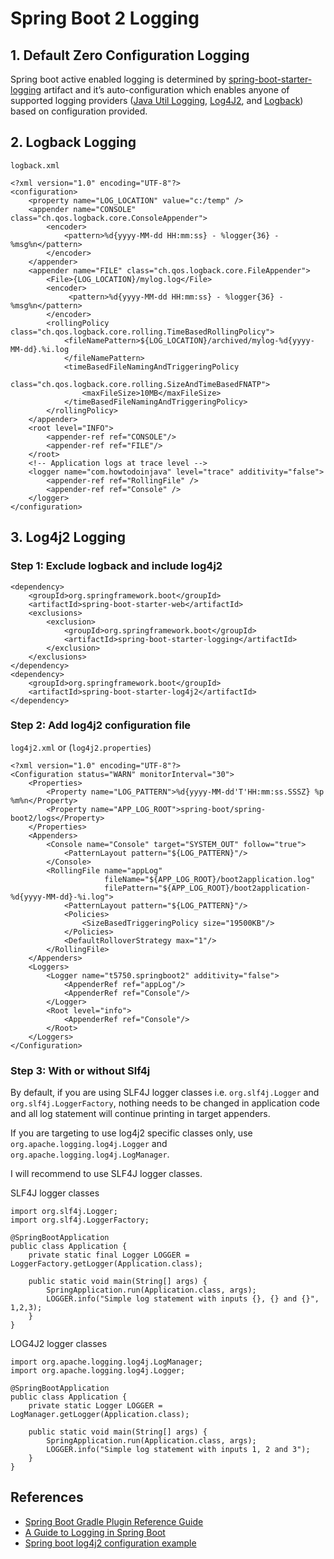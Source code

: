 # Spring Boot 2 Logging

## 1. Default Zero Configuration Logging
Spring boot active enabled logging is determined by [spring-boot-starter-logging](https://github.com/spring-projects/spring-boot/blob/master/spring-boot-project/spring-boot-starters/spring-boot-starter-logging/pom.xml) artifact and it’s auto-configuration which enables anyone of supported logging providers ([Java Util Logging](https://docs.oracle.com/javase/8/docs/api//java/util/logging/package-summary.html), [Log4J2](https://logging.apache.org/log4j/2.x/), and [Logback](https://logback.qos.ch/)) based on configuration provided.

## 2. Logback Logging
`logback.xml`
```
<?xml version="1.0" encoding="UTF-8"?>
<configuration>
    <property name="LOG_LOCATION" value="c:/temp" />
    <appender name="CONSOLE" class="ch.qos.logback.core.ConsoleAppender">
        <encoder>
            <pattern>%d{yyyy-MM-dd HH:mm:ss} - %logger{36} - %msg%n</pattern>
        </encoder>
    </appender>
    <appender name="FILE" class="ch.qos.logback.core.FileAppender">
        <File>{LOG_LOCATION}/mylog.log</File>
        <encoder>
             <pattern>%d{yyyy-MM-dd HH:mm:ss} - %logger{36} - %msg%n</pattern>
        </encoder>
        <rollingPolicy class="ch.qos.logback.core.rolling.TimeBasedRollingPolicy">
            <fileNamePattern>${LOG_LOCATION}/archived/mylog-%d{yyyy-MM-dd}.%i.log
            </fileNamePattern>
            <timeBasedFileNamingAndTriggeringPolicy
                class="ch.qos.logback.core.rolling.SizeAndTimeBasedFNATP">
                <maxFileSize>10MB</maxFileSize>
            </timeBasedFileNamingAndTriggeringPolicy>
        </rollingPolicy>
    </appender>
    <root level="INFO">
        <appender-ref ref="CONSOLE"/>
        <appender-ref ref="FILE"/>
    </root>
    <!-- Application logs at trace level -->
    <logger name="com.howtodoinjava" level="trace" additivity="false">
        <appender-ref ref="RollingFile" />
        <appender-ref ref="Console" />
    </logger>
</configuration>
```

## 3. Log4j2 Logging
### Step 1: Exclude logback and include log4j2
```
<dependency>
    <groupId>org.springframework.boot</groupId>
    <artifactId>spring-boot-starter-web</artifactId>
    <exclusions>
        <exclusion>
            <groupId>org.springframework.boot</groupId>
            <artifactId>spring-boot-starter-logging</artifactId>
        </exclusion>
    </exclusions>
</dependency>
<dependency>
    <groupId>org.springframework.boot</groupId>
    <artifactId>spring-boot-starter-log4j2</artifactId>
</dependency>
```

### Step 2: Add log4j2 configuration file
`log4j2.xml` or (`log4j2.properties`)
```
<?xml version="1.0" encoding="UTF-8"?>
<Configuration status="WARN" monitorInterval="30">
	<Properties>
		<Property name="LOG_PATTERN">%d{yyyy-MM-dd'T'HH:mm:ss.SSSZ} %p %m%n</Property>
		<Property name="APP_LOG_ROOT">spring-boot/spring-boot2/logs</Property>
	</Properties>
	<Appenders>
		<Console name="Console" target="SYSTEM_OUT" follow="true">
			<PatternLayout pattern="${LOG_PATTERN}"/>
		</Console>
		<RollingFile name="appLog"
					 fileName="${APP_LOG_ROOT}/boot2application.log"
					 filePattern="${APP_LOG_ROOT}/boot2application-%d{yyyy-MM-dd}-%i.log">
			<PatternLayout pattern="${LOG_PATTERN}"/>
			<Policies>
				<SizeBasedTriggeringPolicy size="19500KB"/>
			</Policies>
			<DefaultRolloverStrategy max="1"/>
		</RollingFile>
	</Appenders>
	<Loggers>
		<Logger name="t5750.springboot2" additivity="false">
			<AppenderRef ref="appLog"/>
			<AppenderRef ref="Console"/>
		</Logger>
		<Root level="info">
			<AppenderRef ref="Console"/>
		</Root>
	</Loggers>
</Configuration>
```

### Step 3: With or without Slf4j
By default, if you are using SLF4J logger classes i.e. `org.slf4j.Logger` and `org.slf4j.LoggerFactory`, nothing needs to be changed in application code and all log statement will continue printing in target appenders.

If you are targeting to use log4j2 specific classes only, use `org.apache.logging.log4j.Logger` and `org.apache.logging.log4j.LogManager`.

I will recommend to use SLF4J logger classes.

SLF4J logger classes
```
import org.slf4j.Logger;
import org.slf4j.LoggerFactory;

@SpringBootApplication
public class Application {
    private static final Logger LOGGER = LoggerFactory.getLogger(Application.class);

    public static void main(String[] args) {
        SpringApplication.run(Application.class, args);
        LOGGER.info("Simple log statement with inputs {}, {} and {}", 1,2,3);
    }
}
```

LOG4J2 logger classes
```
import org.apache.logging.log4j.LogManager;
import org.apache.logging.log4j.Logger;

@SpringBootApplication
public class Application {
    private static Logger LOGGER = LogManager.getLogger(Application.class);

    public static void main(String[] args) {
        SpringApplication.run(Application.class, args);
        LOGGER.info("Simple log statement with inputs 1, 2 and 3");
    }
}
```

## References
- [Spring Boot Gradle Plugin Reference Guide](https://docs.spring.io/spring-boot/docs/2.1.1.RELEASE/gradle-plugin/reference/html/)
- [A Guide to Logging in Spring Boot](https://howtodoinjava.com/spring-boot2/spring-boot-logging-configurations/)
- [Spring boot log4j2 configuration example](https://howtodoinjava.com/spring-boot2/spring-boot-log4j2-config/)